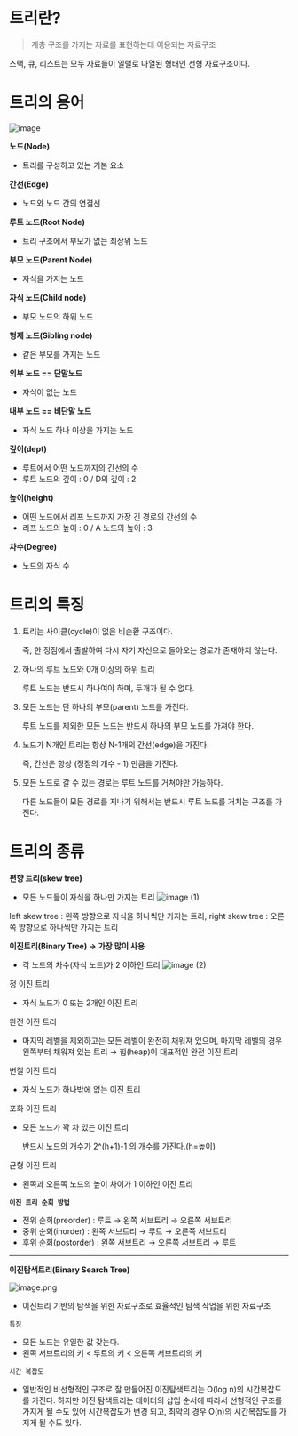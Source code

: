 # 트리란?

> 계층 구조를 가지는 자료를 표현하는데 이용되는 자료구조

스택, 큐, 리스트는 모두 자료들이 일렬로 나열된 형태인 선형 자료구조이다. 

# 트리의 용어
![image](https://github.com/user-attachments/assets/1e572cea-cbcc-4dcb-b366-c11d51b30c5c)

**노드(Node)**

- 트리를 구성하고 있는 기본 요소

**간선(Edge)**

- 노드와 노드 간의 연결선

**루트 노드(Root Node)** 

- 트리 구조에서 부모가 없는 최상위 노드

**부모 노드(Parent Node)** 

- 자식을 가지는 노드

**자식 노드(Child node)**

- 부모 노드의 하위 노드

**형제 노드(Sibling node)** 

- 같은 부모를 가지는 노드

**외부 노드 == 단말노드**

- 자식이 없는 노드

**내부 노드 == 비단말 노드**

- 자식 노드 하나 이상을 가지는 노드

**깊이(dept)**

- 루트에서 어떤 노드까지의 간선의 수
- 루트 노드의 깊이 : 0 / D의 깊이 : 2

**높이(height)**

- 어떤 노드에서 리프 노드까지 가장 긴 경로의 간선의 수
- 리프 노드의 높이 : 0 / A 노드의 높이 : 3

**차수(Degree)**

- 노드의 자식 수

# 트리의 특징

1. 트리는 사이클(cycle)이 없은 비순환 구조이다.
    
    즉, 한 정점에서 출발하여 다시 자기 자신으로 돌아오는 경로가 존재하지 않는다.
    
2. 하나의 루트 노드와 0개 이상의 하위 트리
    
    루트 노드는 반드시 하나여야 하며, 두개가 될 수 없다.
    
3. 모든 노드는 단 하나의 부모(parent) 노드를 가진다.
    
    루트 노드를 제외한 모든 노드는 반드시 하나의 부모 노드를 가져야 한다.
    
4. 노드가 N개인 트리는 항상 N-1개의 간선(edge)을 가진다.
    
    즉, 간선은 항상 (정점의 개수 - 1) 만큼을 가진다.
    
5. 모든 노드로 갈 수 있는 경로는 루트 노드를 거쳐야만 가능하다.
    
    다른 노드들이 모든 경로를 지나기 위해서는 반드시 루트 노드를 거치는 구조를 가진다.
    

# 트리의 종류

**편향 트리(skew tree)**

- 모든 노드들이 자식을 하나만 가지는 트리
![image (1)](https://github.com/user-attachments/assets/f650f40f-9043-4dd5-8f02-aefec82ace15)


left skew tree :  왼쪽 방향으로 자식을 하나씩만 가지는 트리, right skew tree : 오른쪽 방향으로 하나씩만 가지는 트리

**이진트리(Binary Tree) → 가장 많이 사용**

- 각 노드의 차수(자식 노드)가 2 이하인 트리
![image (2)](https://github.com/user-attachments/assets/2e6a85e7-909f-4c54-a519-f140df903de8)

정 이진 트리

- 자식 노드가 0 또는 2개인 이진 트리

완전 이진 트리

- 마지막 레벨을 제외하고는 모든 레벨이 완전히 채워져 있으며, 마지막 레벨의 경우 왼쪽부터 채워져 있는 트리 → 힙(heap)이 대표적인 완전 이진 트리

변질 이진 트리

- 자식 노드가 하나밖에 없는 이진 트리

포화 이진 트리

- 모든 노드가 꽉 차 있는 이진 트리
    
    반드시 노드의 개수가 2^(h+1)-1 의 개수를 가진다.(h=높이)
    

균형 이진 트리

- 왼쪽과 오른쪽 노드의 높이 차이가 1 이하인 이진 트리

**`이진 트리 순회 방법`**

- 전위 순회(preorder) : 루트 → 왼쪽 서브트리 → 오른쪽 서브트리
- 중위 순회(inorder) : 왼쪽 서브트리 → 루트 → 오른쪽 서브트리
- 후위 순회(postorder) : 왼쪽 서브트리 → 오른쪽 서브트리 → 루트

---

**이진탐색트리(Binary Search Tree)**

![image.png](https://prod-files-secure.s3.us-west-2.amazonaws.com/aa907aae-42af-49b6-b02e-72741284625a/c63f065b-0595-45ec-a3d5-d33386b47290/image.png)

- 이진트리 기반의 탐색을 위한 자료구조로 효율적인 탐색 작업을 위한 자료구조

`특징`

- 모든 노드는 유일한 값 갖는다.
- 왼쪽 서브트리의 키 < 루트의 키 < 오른쪽 서브트리의 키

`시간 복잡도`

- 일반적인 비선형적인 구조로 잘 만들어진 이진탐색트리는 O(log n)의 시간복잡도를 가진다. 하지만 이진 탐색트리는 데이터의 삽입 순서에 따라서 선형적인 구조를 가지게 될 수도 있어 시간복잡도가 변경 되고, 최악의 경우 O(n)의 시간복잡도를 가지게 될 수도 있다.
